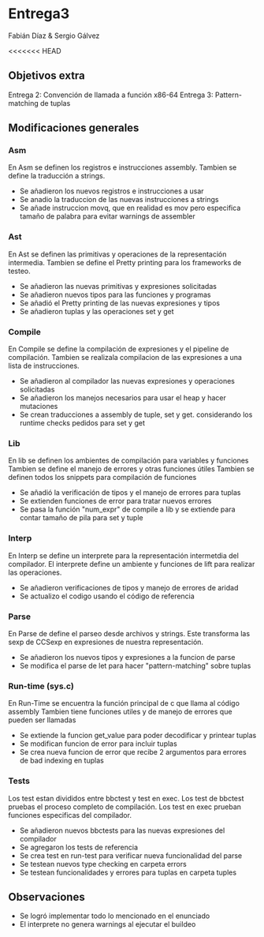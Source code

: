# Entrega3

Fabián Díaz & Sergio Gálvez

<<<<<<< HEAD
## Objetivos extra

Entrega 2: Convención de llamada a función x86-64
Entrega 3: Pattern-matching de tuplas

## Modificaciones generales

### Asm
En Asm se definen los registros e instrucciones assembly.
Tambien se define la traducción a strings.

- Se añadieron los nuevos registros e instrucciones a usar
- Se anadio la traduccion de las nuevas instrucciones a strings
- Se añade instruccion movq, que en realidad es mov pero especifica tamaño de palabra para evitar warnings de assembler

### Ast
En Ast se definen las primitivas y operaciones de la representación intermedia.
Tambien se define el Pretty printing para los frameworks de testeo.

- Se añadieron las nuevas primitivas y expresiones solicitadas
- Se añadieron nuevos tipos para las funciones y programas
- Se añadió el Pretty printing de las nuevas expresiones y tipos
- Se añadieron tuplas y las operaciones set y get

### Compile
En Compile se define la compilación de expresiones y el pipeline de compilación.
Tambien se realizala compilacion de las expresiones a una lista de instrucciones.

- Se añadieron al compilador las nuevas expresiones y operaciones solicitadas
- Se añadieron los manejos necesarios para usar el heap y hacer mutaciones
- Se crean traducciones a assembly de tuple, set y get. considerando los runtime checks pedidos para set y get

### Lib
En lib se definen los ambientes de compilación para variables y funciones
Tambien se define el manejo de errores y otras funciones útiles
Tambien se definen todos los snippets para compilación de funciones

- Se añadió la verificación de tipos y el manejo de errores para tuplas
- Se extienden funciones de error para tratar nuevos errores
- Se pasa la función "num_expr" de compile a lib y se extiende para contar tamaño de pila para set y tuple

### Interp
En Interp se define un interprete para la representación intermetdia del compilador.
El interprete define un ambiente y funciones de lift para realizar las operaciones.

- Se añadieron verificaciones de tipos y manejo de errores de aridad
- Se actualizo el codigo usando el código de referencia

### Parse
En Parse de define el parseo desde archivos y strings.
Este transforma las sexp de CCSexp en expresiones de nuestra representación.

- Se añadieron los nuevos tipos y expresiones a la funcion de parse
- Se modifica el parse de let para hacer "pattern-matching" sobre tuplas

### Run-time (sys.c)
En Run-Time se encuentra la función principal de c que llama al código assembly
Tambien tiene funciones utiles y de manejo de errores que pueden ser llamadas

- Se extiende la funcion get_value para poder decodificar y printear tuplas
- Se modifican funcion de error para incluir tuplas
- Se crea nueva funcion de error que recibe 2 argumentos para errores de bad indexing en tuplas

### Tests
Los test estan divididos entre bbctest y test en exec.
Los test de bbctest pruebas el proceso completo de compilación.
Los test en exec prueban funciones especificas del compilador.

- Se añadieron nuevos bbctests para las nuevas expresiones del compilador
- Se agregaron los tests de referencia
- Se crea test en run-test para verificar nueva funcionalidad del parse
- Se testean nuevos type checking en carpeta errors
- Se testean funcionalidades y errores para tuplas en carpeta tuples

## Observaciones
- Se logró implementar todo lo mencionado en el enunciado
- El interprete no genera warnings al ejecutar el buildeo
